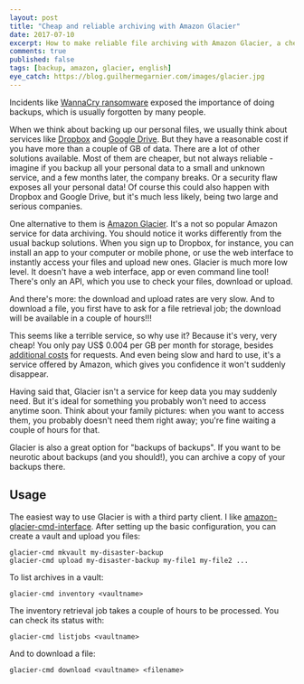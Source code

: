```yaml
---
layout: post
title: "Cheap and reliable archiving with Amazon Glacier"
date: 2017-07-10
excerpt: How to make reliable file archiving with Amazon Glacier, a cheap alternative to popular Dropbox and Google Drive backups
comments: true
published: false
tags: [backup, amazon, glacier, english]
eye_catch: https://blog.guilhermegarnier.com/images/glacier.jpg
---
```

Incidents like [WannaCry ransomware](https://en.wikipedia.org/wiki/WannaCry_ransomware_attack) exposed the importance of doing backups, which is usually forgotten by many people.

When we think about backing up our personal files, we usually think about services like [Dropbox](https://www.dropbox.com) and [Google Drive](https://drive.google.com). But they have a reasonable cost if you have more than a couple of GB of data. There are a lot of other solutions available. Most of them are cheaper, but not always reliable - imagine if you backup all your personal data to a small and unknown service, and a few months later, the company breaks. Or a security flaw exposes all your personal data! Of course this could also happen with Dropbox and Google Drive, but it's much less likely, being two large and serious companies.

One alternative to them is [Amazon Glacier](https://aws.amazon.com/glacier/). It's a not so popular Amazon service for data archiving. You should notice it works differently from the usual backup solutions. When you sign up to Dropbox, for instance, you can install an app to your computer or mobile phone, or use the web interface to instantly access your files and upload new ones. Glacier is much more low level. It doesn't have a web interface, app or even command line tool! There's only an API, which you use to check your files, download or upload.

And there's more: the download and upload rates are very slow. And to download a file, you first have to ask for a file retrieval job; the download will be available in a couple of hours!!!

This seems like a terrible service, so why use it? Because it's very, very cheap! You only pay US$ 0.004 per GB per month for storage, besides [additional costs](https://aws.amazon.com/glacier/pricing/) for requests. And even being slow and hard to use, it's a service offered by Amazon, which gives you confidence it won't suddenly disappear.

Having said that, Glacier isn't a service for keep data you may suddenly need. But it's ideal for something you probably won't need to access anytime soon. Think about your family pictures: when you want to access them, you probably doesn't need them right away; you're fine waiting a couple of hours for that.

Glacier is also a great option for "backups of backups". If you want to be neurotic about backups (and you should!), you can archive a copy of your backups there.

## Usage

The easiest way to use Glacier is with a third party client. I like [amazon-glacier-cmd-interface](https://github.com/uskudnik/amazon-glacier-cmd-interface). After setting up the basic configuration, you can create a vault and upload you files:

```
glacier-cmd mkvault my-disaster-backup
glacier-cmd upload my-disaster-backup my-file1 my-file2 ...
```

To list archives in a vault:

```
glacier-cmd inventory <vaultname>
```

The inventory retrieval job takes a couple of hours to be processed. You can check its status with:

```
glacier-cmd listjobs <vaultname>
```

And to download a file:

```
glacier-cmd download <vaultname> <filename>
```
